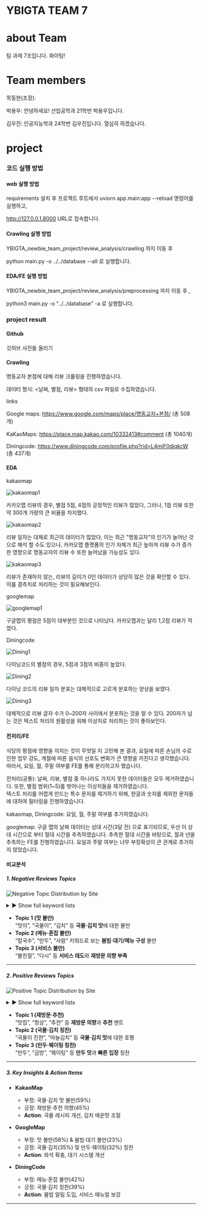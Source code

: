 YBIGTA TEAM 7
=============

# about Team

팀 과제 7조입니다. 화이팅!

# Team members


목동현(조장):

박용우: 안녕하세요! 산업공학과 21학번 박용우입니다.

김우진: 인공지능학과 24학번 김우진입니다. 열심히 하겠습니다.


# project



###  코드 실행 방법



#### web 실행 방법

requirements 설치 후 프로젝트 루트에서 uviorn app.main:app --reload 명렁어를 실행하고,

http://127.0.0.1.8000 URL로 접속합니다.



#### Crawling 실행 방법

YBIGTA_newbie_team_project/review_analysis/crawling 까지 이동 후

python main.py -o ../../database --all 로 실행합니다.




#### EDA/FE 실행 방법

YBIGTA_newbie_team_project/review_analysis/preprocessing 까지 이동 후 ,

python3 main.py -o "../../database" -a 로 실행합니다.

### project result

#### Github 

깃허브 사진들 올리기 

#### Crawling

명동교자 본점에 대해 리뷰 크롤링을 진행하였습니다.

데이터 형식: <날짜, 별점, 리뷰> 형태의 csv 파일로 수집하였습니다.

links

Google maps:  https://www.google.com/maps/place/명동교자+본점/                     (총 508개)                          

KaKaoMaps: https://place.map.kakao.com/10332413#comment                          (총 1040개)

Diningcode:  https://www.diningcode.com/profile.php?rid=L4miF0diqkcW               (총 437개)




#### EDA 

kakaomap

![kakaomap1](review_analysis/plots/starkakao.png)

카카오맵 리뷰의 경우, 별점 5점, 4점의 긍정적인 리뷰가 많았다, 그러나, 1점 리뷰 또한 약 300개 가량의 큰 비율을 차지했다.

![kakaomap2](review_analysis/plots/datekakao.png)

리뷰 일자는 대체로 최근의 데이터가 많았다, 이는 최근 "명동교자"의 인기가 늘어난 것으로 해석 할 수도 있으나, 카카오맵 플랫폼의 인기 자체가 최근 높아져 리뷰 수가 증가한 영향으로 명동교자의 리뷰 수 또한 늘어났을 가능성도 있다.


![kakaomap3](review_analysis/plots/reviewkakao.png)

리뷰가 존재하지 않는, 리뷰의 길이가 0인 데이터가 상당히 많은 것을 확인할 수 있다. 이를 결측치로 처리하는 것이 필요해보인다.

googlemap

![googlemap1](review_analysis/plots/googlestar.png)

구글맵의 평점은 5점이 대부분인 것으로 나타났다. 카카오맵과는 달리 1,2점 리뷰가 적었다.

Diningcode

![Dining1](review_analysis/plots/diningstar.png)

다이닝코드의 별점의 경우, 5점과 3점의 비중이 높았다.

![Dining2](review_analysis/plots/diningdate.png)

다이닝 코드의 리뷰 일자 분포는 대체적으로 고르게 분포하는 양상을 보였다. 

![Dining3](review_analysis/plots/diningreview.png)

대체적으로 리뷰 글자 수가 0~200자 사이에서 분포하는 것을 알 수 있다. 200자가 넘는 것은 텍스트 처리의 원활성을 위해 이상치로 처리하는 것이 좋아보인다.








#### 전처리/FE

식당의 평점에 영향을 끼치는 것이 무엇일 지 고민해 본 결과, 요일에 따른 손님의 수로 인한 업무 강도, 계절에 따른 음식의 선호도 변화가 큰 영향을 끼친다고 생각했습니다.
따라서, 요일, 월, 주말 여부를 FE를 통해 분리하고자 했습니다.


전처리(공통): 날짜, 리뷰, 별점  중 하나라도 가지지 못한 데이터들은 모두 제거하였습니다. 또한, 별점 범위(1~5)를 벗어나는 이상치들을 제거하였습니다.  
텍스트 처리를 어렵게 만드는 특수 문자를 제거하기 위해, 한글과 숫자를 제외한 문자들에 대하여 필터링을 진행하였습니다.



kakaomap, Diningcode: 요일, 월, 주말 여부를 추가하였습니다.

googlemap: 구글 맵의 날짜 데이터는 상대 시간(3달 전) 으로 표기되므로, 우선 이 상대 시간으로 부터 절대 시간을 추측하였습니다.
추측한 절대 시간을 바탕으로, 월과 년을 추측하는 FE를 진행하였습니다. 요일과 주말 여부는 너무 부정확성이 큰 관계로 추가하지 않았습니다.



#### 비교분석

##### 1. Negative Reviews Topics  
![Negative Topic Distribution by Site](<review_analysis/plots/Negative Topic Distribution by Site.png>)

<details>
<summary>▶ Show full keyword lists</summary>

**Topic 1:** 맛이, 많이, 맛도, 김치, 먹고, 외국인, 국물이, 김치는, 않고, 없고  
**Topic 2:** 칼국수, 만두는, 만두, 음식, 사람이, 없음, 없고, 엄청, 김치는, 김치  
**Topic 3:** 맛은, 다른, 칼국수는, 다시, 불친절, 사람, 먹는, 김치는, 엄청, 없고  

</details>

- **Topic 1 (맛 불만)**  
  “맛이”, “국물이”, “김치” 등 **국물·김치 맛**에 대한 불만
- **Topic 2 (메뉴·혼잡 불만)**  
  “칼국수”, “만두”, “사람” 키워드로 보는 **붐빔·대기/메뉴 구성** 불만
- **Topic 3 (서비스 불만)**  
  “불친절”, “다시” 등 **서비스 태도**와 **재방문 의향 부족**

---

##### 2. Positive Reviews Topics 
![Positive Topic Distribution by Site](<review_analysis/plots/Positive Topic Distribution by Site.png>)

<details>
<summary>▶ Show full keyword lists</summary>

**Topic 1:** 맛은, 사람이, 칼국수와, 항상, 그래도, 조금, 유명한, 맛있어요, 맛집, 엄청  
**Topic 2:** 칼국수, 만두, 김치가, 맛있어요, 진한, 맛이, 마늘, 김치, 칼국수는, 생각나는  
**Topic 3:** 만두는, 칼국수, 국물이, 맛있음, 금방, 칼국수는, 칼국수가, 웨이팅, 맛있습니다, 많이  

</details>

- **Topic 1 (재방문·추천)**  
  “맛집”, “항상”, “추천” 등 **재방문 의향**과 **추천** 멘트
- **Topic 2 (국물·김치 칭찬)**  
  “국물이 진한”, “마늘김치” 등 **국물·김치 맛**에 대한 호평
- **Topic 3 (만두·웨이팅 칭찬)**  
  “만두”, “금방”, “웨이팅” 등 **만두 맛**과 **빠른 입장** 칭찬

---

##### 3. Key Insights & Action Items

- **KakaoMap**  
  - 부정: 국물·김치 맛 불만(59%)  
  - 긍정: 재방문·추천 의향(45%)  
  - **Action**: 국물 레시피 개선, 김치 매운맛 조절

- **GoogleMap**  
  - 부정: 맛 불만(58%) & 붐빔·대기 불만(23%)  
  - 긍정: 국물·김치(35%) 및 만두·웨이팅(32%) 칭찬  
  - **Action**: 좌석 확충, 대기 시스템 개선

- **DiningCode**  
  - 부정: 메뉴·혼잡 불만(42%)  
  - 긍정: 국물·김치 칭찬(39%)  
  - **Action**: 붐빔 알림 도입, 서비스 매뉴얼 보강

---










